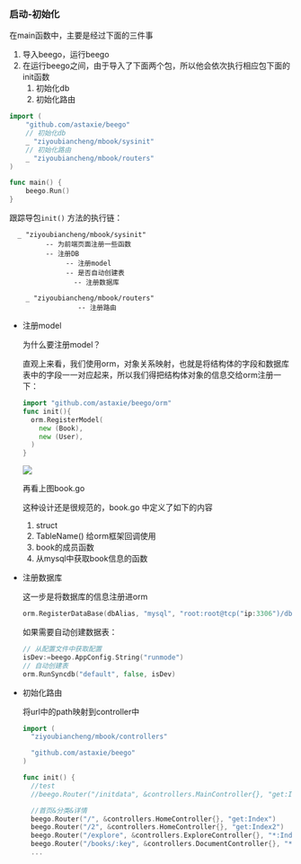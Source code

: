 ### 启动-初始化

在main函数中，主要是经过下面的三件事

1. 导入beego，运行beego
2. 在运行beego之间，由于导入了下面两个包，所以他会依次执行相应包下面的init函数
   1. 初始化db
   2. 初始化路由

```go
import (
	"github.com/astaxie/beego"
	// 初始化db
	_ "ziyoubiancheng/mbook/sysinit"
	// 初始化路由
	_ "ziyoubiancheng/mbook/routers"
)

func main() {
	beego.Run()
}
```



跟踪导包`init()` 方法的执行链：

```
  _ "ziyoubiancheng/mbook/sysinit"
  	     -- 为前端页面注册一些函数
  	     -- 注册DB
  	     	  -- 注册model
  	     	  -- 是否自动创建表
  	     		-- 注册数据库
 
	_ "ziyoubiancheng/mbook/routers"
				 -- 注册路由
```



* 注册model

  为什么要注册model？

  直观上来看，我们使用orm，对象关系映射，也就是将结构体的字段和数据库表中的字段一一对应起来，所以我们得把结构体对象的信息交给orm注册一下：

  ```go
  import "github.com/astaxie/beego/orm"
  func init(){
    orm.RegisterModel(
      new (Book),
      new (User),
    )
  }
  ```

  ![](/Users/dxm/Desktop/项目笔记/image/2.png)

  

  再看上图book.go

  这种设计还是很规范的，book.go 中定义了如下的内容

  1. struct
  2. TableName()  给orm框架回调使用
  3. book的成员函数
  4. 从mysql中获取book信息的函数

* 注册数据库

  这一步是将数据库的信息注册进orm

  ```go
  orm.RegisterDataBase(dbAlias, "mysql", "root:root@tcp("ip:3306")/dbName?charset=utf8", 30);
  ```

  如果需要自动创建数据表：

  ```go
  // 从配置文件中获取配置
  isDev:=beego.AppConfig.String("runmode")
  // 自动创建表
  orm.RunSyncdb("default", false, isDev)
  ```

* 初始化路由

  将url中的path映射到controller中

  ```go
  import (
  	"ziyoubiancheng/mbook/controllers"
  
  	"github.com/astaxie/beego"
  )
  
  func init() {
  	//test
  	//beego.Router("/initdata", &controllers.MainController{}, "get:InitData")
  
  	//首页&分类&详情
  	beego.Router("/", &controllers.HomeController{}, "get:Index")
  	beego.Router("/2", &controllers.HomeController{}, "get:Index2")
  	beego.Router("/explore", &controllers.ExploreController{}, "*:Index")
  	beego.Router("/books/:key", &controllers.DocumentController{}, "*:Index")
    ...
  ```

  